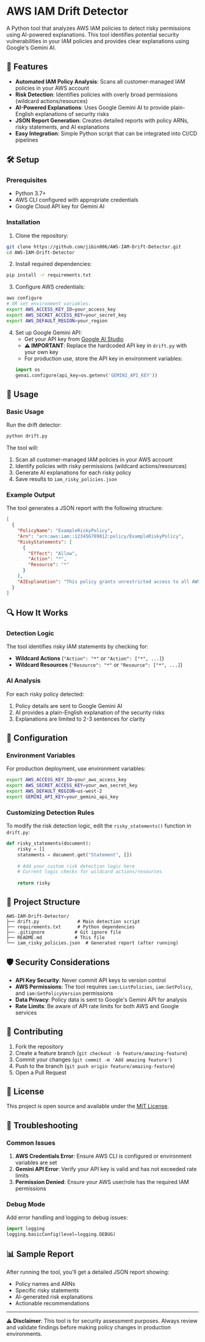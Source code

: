 # AWS IAM Drift Detector

A Python tool that analyzes AWS IAM policies to detect risky permissions using AI-powered explanations. This tool identifies potential security vulnerabilities in your IAM policies and provides clear explanations using Google's Gemini AI.

## 🚀 Features

- **Automated IAM Policy Analysis**: Scans all customer-managed IAM policies in your AWS account
- **Risk Detection**: Identifies policies with overly broad permissions (wildcard actions/resources)
- **AI-Powered Explanations**: Uses Google Gemini AI to provide plain-English explanations of security risks
- **JSON Report Generation**: Creates detailed reports with policy ARNs, risky statements, and AI explanations
- **Easy Integration**: Simple Python script that can be integrated into CI/CD pipelines

## 🛠️ Setup

### Prerequisites

- Python 3.7+
- AWS CLI configured with appropriate credentials
- Google Cloud API key for Gemini AI

### Installation

1. Clone the repository:
```bash
git clone https://github.com/jibin006/AWS-IAM-Drift-Detector.git
cd AWS-IAM-Drift-Detector
```

2. Install required dependencies:
```bash
pip install -r requirements.txt
```

3. Configure AWS credentials:
```bash
aws configure
# OR set environment variables:
export AWS_ACCESS_KEY_ID=your_access_key
export AWS_SECRET_ACCESS_KEY=your_secret_key
export AWS_DEFAULT_REGION=your_region
```

4. Set up Google Gemini API:
   - Get your API key from [Google AI Studio](https://makersuite.google.com/app/apikey)
   - **⚠️ IMPORTANT**: Replace the hardcoded API key in `drift.py` with your own key
   - For production use, store the API key in environment variables:
   ```python
   import os
   genai.configure(api_key=os.getenv('GEMINI_API_KEY'))
   ```

## 📖 Usage

### Basic Usage

Run the drift detector:
```bash
python drift.py
```

The tool will:
1. Scan all customer-managed IAM policies in your AWS account
2. Identify policies with risky permissions (wildcard actions/resources)
3. Generate AI explanations for each risky policy
4. Save results to `iam_risky_policies.json`

### Example Output

The tool generates a JSON report with the following structure:
```json
[
  {
    "PolicyName": "ExampleRiskyPolicy",
    "Arn": "arn:aws:iam::123456789012:policy/ExampleRiskyPolicy",
    "RiskyStatements": [
      {
        "Effect": "Allow",
        "Action": "*",
        "Resource": "*"
      }
    ],
    "AIExplanation": "This policy grants unrestricted access to all AWS services and resources, which poses significant security risks. An attacker with access to this policy could perform any action on any resource in your account."
  }
]
```

## 🔍 How It Works

### Detection Logic

The tool identifies risky IAM statements by checking for:
- **Wildcard Actions** (`"Action": "*"` or `"Action": ["*", ...]`)
- **Wildcard Resources** (`"Resource": "*"` or `"Resource": ["*", ...]`)

### AI Analysis

For each risky policy detected:
1. Policy details are sent to Google Gemini AI
2. AI provides a plain-English explanation of the security risks
3. Explanations are limited to 2-3 sentences for clarity

## 🔧 Configuration

### Environment Variables

For production deployment, use environment variables:

```bash
export AWS_ACCESS_KEY_ID=your_aws_access_key
export AWS_SECRET_ACCESS_KEY=your_aws_secret_key  
export AWS_DEFAULT_REGION=us-west-2
export GEMINI_API_KEY=your_gemini_api_key
```

### Customizing Detection Rules

To modify the risk detection logic, edit the `risky_statements()` function in `drift.py`:

```python
def risky_statements(document):
    risky = []
    statements = document.get("Statement", [])
    
    # Add your custom risk detection logic here
    # Current logic checks for wildcard actions/resources
    
    return risky
```

## 📁 Project Structure

```
AWS-IAM-Drift-Detector/
├── drift.py              # Main detection script
├── requirements.txt      # Python dependencies
├── .gitignore           # Git ignore file
├── README.md            # This file
└── iam_risky_policies.json  # Generated report (after running)
```

## 🛡️ Security Considerations

- **API Key Security**: Never commit API keys to version control
- **AWS Permissions**: The tool requires `iam:ListPolicies`, `iam:GetPolicy`, and `iam:GetPolicyVersion` permissions
- **Data Privacy**: Policy data is sent to Google's Gemini API for analysis
- **Rate Limits**: Be aware of API rate limits for both AWS and Google services

## 🤝 Contributing

1. Fork the repository
2. Create a feature branch (`git checkout -b feature/amazing-feature`)
3. Commit your changes (`git commit -m 'Add amazing feature'`)
4. Push to the branch (`git push origin feature/amazing-feature`)
5. Open a Pull Request

## 📝 License

This project is open source and available under the [MIT License](LICENSE).

## 🐛 Troubleshooting

### Common Issues

1. **AWS Credentials Error**: Ensure AWS CLI is configured or environment variables are set
2. **Gemini API Error**: Verify your API key is valid and has not exceeded rate limits
3. **Permission Denied**: Ensure your AWS user/role has the required IAM permissions

### Debug Mode

Add error handling and logging to debug issues:

```python
import logging
logging.basicConfig(level=logging.DEBUG)
```

## 📊 Sample Report

After running the tool, you'll get a detailed JSON report showing:
- Policy names and ARNs
- Specific risky statements
- AI-generated risk explanations
- Actionable recommendations

---

**⚠️ Disclaimer**: This tool is for security assessment purposes. Always review and validate findings before making policy changes in production environments.
